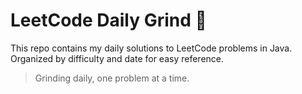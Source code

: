 # LeetCode Daily Grind 🧠

This repo contains my daily solutions to LeetCode problems in Java.  
Organized by difficulty and date for easy reference.

> Grinding daily, one problem at a time.
